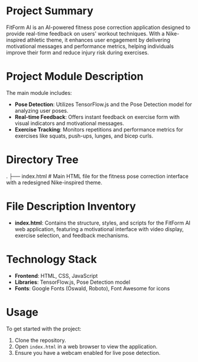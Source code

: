 # Project Summary
FitForm AI is an AI-powered fitness pose correction application designed to provide real-time feedback on users' workout techniques. With a Nike-inspired athletic theme, it enhances user engagement by delivering motivational messages and performance metrics, helping individuals improve their form and reduce injury risk during exercises.

# Project Module Description
The main module includes:
- **Pose Detection**: Utilizes TensorFlow.js and the Pose Detection model for analyzing user poses.
- **Real-time Feedback**: Offers instant feedback on exercise form with visual indicators and motivational messages.
- **Exercise Tracking**: Monitors repetitions and performance metrics for exercises like squats, push-ups, lunges, and bicep curls.

# Directory Tree
. ├── index.html # Main HTML file for the fitness pose correction interface with a redesigned Nike-inspired theme.


# File Description Inventory
- **index.html**: Contains the structure, styles, and scripts for the FitForm AI web application, featuring a motivational interface with video display, exercise selection, and feedback mechanisms.

# Technology Stack
- **Frontend**: HTML, CSS, JavaScript
- **Libraries**: TensorFlow.js, Pose Detection model
- **Fonts**: Google Fonts (Oswald, Roboto), Font Awesome for icons

# Usage
To get started with the project:
1. Clone the repository.
2. Open `index.html` in a web browser to view the application.
3. Ensure you have a webcam enabled for live pose detection.
